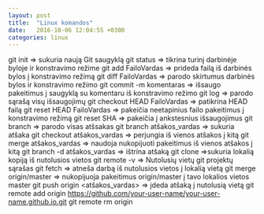 ```yaml
---
layout: post
title:  "Linux komandos"
date:   2016-10-06 12:04:55 +0300
categories: linux
---
```


git init => sukuria naują Git saugyklą
git status => tikrina turinį darbinėje byloje ir konstravimo režime
git add FailoVardas => prideda failą iš darbinės bylos į konstravimo režimą
git diff FailoVardas => parodo skirtumus darbinės bylos ir konstravimo režimo 
git commit -m komentaras => išsaugo pakeitimus į saugyklą su komentaru iš konstravimo režimo
git log => parodo sąrašą visų išsaugojimų
git checkout HEAD FailoVardas => patikrina HEAD failą
git reset HEAD FailoVardas =>   pakeičia neetapinius failo pakeitimus į konstravimo režimą
git reset SHA => pakeičia į ankstesnius išsaugojimus
git branch => parodo visas atšsakas
git branch atšakos_vardas => sukuria atšaka
git checkout atšakos_vardas => perjungia iš vienos atšakos į kitą
git merge atšakos_vardas => naudoja nukopijuoti pakeitimus iš vienos atšakos į kitą
git branch -d atšakos_vardas => ištrina atšaką
git clone =>sukuria lokalią kopiją iš nutolusios vietos
git remote -v => Nutolusių vietų git projektų sąrašas
git fetch => atneša darbą iš nutolusios vietos į lokalią vietą
git merge origin/master => nukopijuoja pakeitimus origin/master į tavo lokalios vietos master
git push origin <atšakos_vardas> => įdeda atšaką į nutolusią vietą
git remote add origin https://github.com/your-user-name/your-user-name.github.io.git
git remote rm origin


